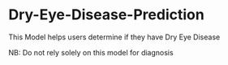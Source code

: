 # Dry-Eye-Disease-Prediction

This Model helps users determine if they have Dry Eye Disease

NB: Do not rely solely on this model for diagnosis
